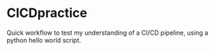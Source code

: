 # CICDpractice

Quick workflow to test my understanding of a CI/CD pipeline, using a python hello world script.
